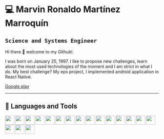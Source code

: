 # 💻 Marvin Ronaldo Martínez Marroquín
## `Science and Systems Engineer`

Hi there 🤝 welcome to my Github!. 

I was born on January 25, 1997. I like to propose new challenges, learn about the most used technologies of the moment and I am strict in what I do. My best challenge? My eps project, I implemented android application in React Native. 

[Google play](https://play.google.com/store/apps/details?id=com.postgrado.usac)

---- 
## 🧰 Languages and Tools 


<img src="https://cdn.jsdelivr.net/gh/devicons/devicon/icons/android/android-original.svg" width="30px" height="30px" align="left" style="padding-rigth:10px"/>
<img src="https://cdn.jsdelivr.net/gh/devicons/devicon/icons/amazonwebservices/amazonwebservices-plain-wordmark.svg" width="30px"  height="30px" align="left" style="padding-rigth:10px"/>
<img src="https://cdn.jsdelivr.net/gh/devicons/devicon/icons/go/go-original.svg" width="30px" height="30px" align="left" style="padding-rigth:10px" />
<img src="https://cdn.jsdelivr.net/gh/devicons/devicon/icons/cplusplus/cplusplus-original.svg" width="30px" height="30px" align="left" style="padding-rigth:10px" />
<img src="https://cdn.jsdelivr.net/gh/devicons/devicon/icons/csharp/csharp-original.svg" width="30px" height="30px" align="left" style="padding-rigth:10px"/>
<img src="https://cdn.jsdelivr.net/gh/devicons/devicon/icons/docker/docker-original.svg"  width="30px" height="30px" align="left" style="padding-rigth:10px"/>
<img src="https://cdn.jsdelivr.net/gh/devicons/devicon/icons/python/python-original.svg" width="30px" height="30px" align="left" style="padding-rigth:10px"/>
<img src="https://cdn.jsdelivr.net/gh/devicons/devicon/icons/nodejs/nodejs-original-wordmark.svg" width="30px" height="30px" align="left" style="padding-rigth:10px"/>
<img src="https://cdn.jsdelivr.net/gh/devicons/devicon/icons/angularjs/angularjs-original.svg" width="30px" height="30px" align="left" style="padding-rigth:10px"/>
<img src="https://cdn.jsdelivr.net/gh/devicons/devicon/icons/react/react-original.svg" width="30px" height="30px" align="left" style="padding-rigth:10px"/>
<img src="https://cdn.jsdelivr.net/gh/devicons/devicon/icons/java/java-original.svg" width="30px" height="30px" align="left" style="padding-rigth:10px"/>
<img src="https://cdn.jsdelivr.net/gh/devicons/devicon/icons/html5/html5-original.svg"  width="30px" height="30px" align="left" style="padding-rigth:10px"/>
<img src="https://cdn.jsdelivr.net/gh/devicons/devicon/icons/typescript/typescript-original.svg" width="30px" height="30px" align="left" style="padding-rigth:10px"/>
<img src="https://cdn.jsdelivr.net/gh/devicons/devicon/icons/javascript/javascript-original.svg" width="30px" height="30px" align="left" style="padding-rigth:10px" />
<img src="https://cdn.jsdelivr.net/gh/devicons/devicon/icons/linux/linux-original.svg" width="30px" height="30px" align="left" style="padding-rigth:10px"/>
<img src="https://cdn.jsdelivr.net/gh/devicons/devicon/icons/git/git-original.svg"  width="30px" height="30px" align="left" style="padding-rigth:10px"/>
<img src="https://cdn.jsdelivr.net/gh/devicons/devicon/icons/googlecloud/googlecloud-original.svg"  width="30px" height="30px" align="left" style="padding-rigth:10px"/>
<img src="https://cdn.jsdelivr.net/gh/devicons/devicon/icons/bash/bash-original.svg" width="30px" height="30px" align="left"  style="padding-rigth:10px"/>
          
          

